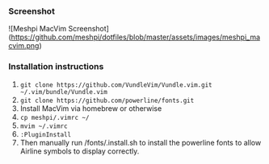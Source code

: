 ### Screenshot
![Meshpi MacVim Screenshot]
(https://github.com/meshpi/dotfiles/blob/master/assets/images/meshpi_macvim.png)

### Installation instructions
1. `git clone https://github.com/VundleVim/Vundle.vim.git ~/.vim/bundle/Vundle.vim`
2. `git clone https://github.com/powerline/fonts.git` 
3. Install MacVim via homebrew or otherwise
4. `cp meshpi/.vimrc ~/`
5. `mvim ~/.vimrc`
6. `:PluginInstall`
7. Then manually run /fonts/.install.sh to install the powerline fonts to allow Airline symbols to display correctly.
